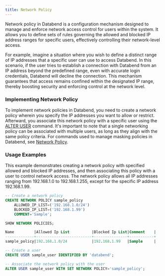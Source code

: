 ```yaml
---
title: Network Policy
---
```


Network policy in Databend is a configuration mechanism designed to manage and enforce network access control for users within the system. It allows you to define sets of rules governing the allowed and blocked IP address ranges for specific users, effectively controlling their network-level access.

For example, imagine a situation where you wish to define a distinct range of IP addresses that a specific user can use to access Databend. In this scenario, if the user tries to establish a connection with Databend from an IP address beyond the predefined range, even with accurate login credentials, Databend will decline the connection. This mechanism guarantees that access remains confined within the designated IP range, thereby boosting security and enforcing control at the network level.

### Implementing Network Policy

To implement network policies in Databend, you need to create a network policy wherein you specify the IP addresses you want to allow or restrict. Afterward, you associate this network policy with a specific user using the [ALTER USER](/sql/sql-commands/ddl/user/user-alter-user) command. It's important to note that a single networking policy can be associated with multiple users, as long as they align with the same policy criteria. For commands used to manage masking policies in Databend, see [Network Policy](/sql/sql-commands/ddl/network-policy/).

### Usage Examples

This example demonstrates creating a network policy with specified allowed and blocked IP addresses, and then associating this policy with a user to control network access. The network policy allows all IP addresses ranging from 192.168.1.0 to 192.168.1.255, except for the specific IP address 192.168.1.99.

```sql
-- Create a network policy
CREATE NETWORK POLICY sample_policy
    ALLOWED_IP_LIST=('192.168.1.0/24')
    BLOCKED_IP_LIST=('192.168.1.99')
    COMMENT='Sample';

SHOW NETWORK POLICIES;

Name         |Allowed Ip List          |Blocked Ip List|Comment    |
-------------+-------------------------+---------------+-----------+
sample_policy|192.168.1.0/24           |192.168.1.99   |Sample     |

-- Create a user
CREATE USER sample_user IDENTIFIED BY 'databend';

-- Associate the network policy with the user
ALTER USER sample_user WITH SET NETWORK POLICY='sample_policy';
```